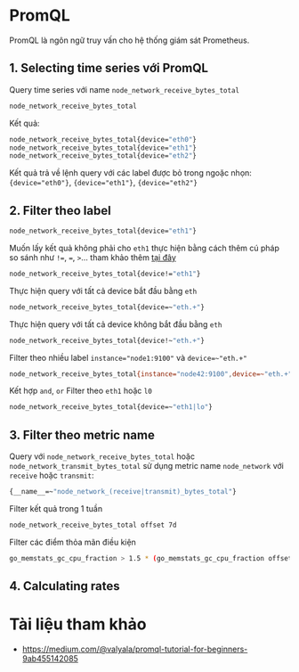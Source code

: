 # PromQL

PromQL là ngôn ngữ truy vấn cho hệ thống giám sát Prometheus.

## 1. Selecting time series với PromQL

Query time series với name `node_network_receive_bytes_total`
```sh
node_network_receive_bytes_total
```
Kết quả:
```sh
node_network_receive_bytes_total{device="eth0"}
node_network_receive_bytes_total{device="eth1"}
node_network_receive_bytes_total{device="eth2"}
```
Kết quả trả về lệnh query với các label được bỏ trong ngoặc nhọn: `{device="eth0"}`, `{device="eth1"}`, `{device="eth2"}`

## 2. Filter theo label
```sh
node_network_receive_bytes_total{device="eth1"}
```
Muốn lấy kết quả không phải cho `eth1` thực hiện bằng cách thêm cú pháp so sánh như `!=`, `=`, `>`... tham khảo thêm [tại đây](https://prometheus.io/docs/prometheus/latest/querying/operators/#comparison-binary-operators)
```sh
node_network_receive_bytes_total{device!="eth1"}
```
Thực hiện query với tất cả device bắt đầu bằng `eth`
```sh
node_network_receive_bytes_total{device=~"eth.+"}
```
Thực hiện query với tất cả device không bắt đầu bằng `eth`
```sh
node_network_receive_bytes_total{device!~"eth.+"}
```
Filter theo nhiều label `instance="node1:9100"` và `device=~"eth.+"`
```sh
node_network_receive_bytes_total{instance="node42:9100",device=~"eth.+"}
```
Kết hợp `and`, `or`
Filter theo `eth1` hoặc `l0`
```sh
node_network_receive_bytes_total{device=~"eth1|lo"}
```
## 3. Filter theo metric name
Query với `node_network_receive_bytes_total` hoặc `node_network_transmit_bytes_total` sử dụng metric name `node_network` với `receive` hoặc `transmit`:
```sh
{__name__=~"node_network_(receive|transmit)_bytes_total"}
```
Filter kết quả trong 1 tuần
```sh
node_network_receive_bytes_total offset 7d
```
Filter các điểm thỏa mãn điều kiện
```sh
go_memstats_gc_cpu_fraction > 1.5 * (go_memstats_gc_cpu_fraction offset 1h)
```
## 4. Calculating rates





# Tài liệu tham khảo
- https://medium.com/@valyala/promql-tutorial-for-beginners-9ab455142085
